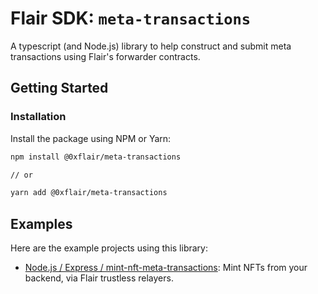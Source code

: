 # Flair SDK: `meta-transactions`

A typescript (and Node.js) library to help construct and submit meta transactions using Flair's forwarder contracts.

## Getting Started

### Installation

Install the package using NPM or Yarn:

   ```sh
   npm install @0xflair/meta-transactions

   // or

   yarn add @0xflair/meta-transactions
   ```

## Examples

Here are the example projects using this library:

* [Node.js / Express / mint-nft-meta-transactions](https://github.com/0xflair/examples/tree/main/nodejs/express/mint-nft-meta-transactions): Mint NFTs from your backend, via Flair trustless relayers.
